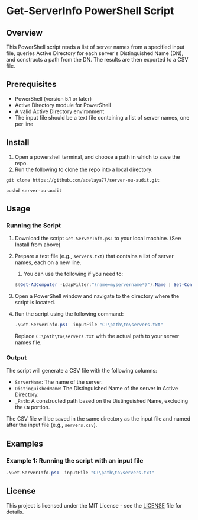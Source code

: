 # Get-ServerInfo PowerShell Script

## Overview

This PowerShell script reads a list of server names from a specified input file, queries Active Directory for each server's Distinguished Name (DN), and constructs a path from the DN. The results are then exported to a CSV file.

## Prerequisites

- PowerShell (version 5.1 or later)
- Active Directory module for PowerShell
- A valid Active Directory environment
- The input file should be a text file containing a list of server names, one per line

## Install

1. Open a powershell terminal, and choose a path in which to save the repo.
2. Run the following to clone the repo into a local directory:

```shell
git clone https://github.com/acelaya77/server-ou-audit.git

pushd server-ou-audit
```

## Usage

### Running the Script

1. Download the script `Get-ServerInfo.ps1` to your local machine. (See Install from above)
2. Prepare a text file (e.g., `servers.txt`) that contains a list of server names, each on a new line.

   1. You can use the following if you need to:

   ```powershell
   $(Get-AdComputer -LdapFilter:"(name=myservername*)").Name | Set-Content (Join-Path $([System.environment]::GetFolderPath("Desktop")) "servers.txt")
   ```

3. Open a PowerShell window and navigate to the directory where the script is located.
4. Run the script using the following command:

   ```powershell
   .\Get-ServerInfo.ps1 -inputFile "C:\path\to\servers.txt"
   ```

   Replace `C:\path\to\servers.txt` with the actual path to your server names file.

### Output

The script will generate a CSV file with the following columns:

- `ServerName`: The name of the server.
- `DistinguishedName`: The Distinguished Name of the server in Active Directory.
- `_Path`: A constructed path based on the Distinguished Name, excluding the `CN` portion.

The CSV file will be saved in the same directory as the input file and named after the input file (e.g., `servers.csv`).

## Examples

### Example 1: Running the script with an input file

```powershell
.\Get-ServerInfo.ps1 -inputFile "C:\path\to\servers.txt"
```

## License

This project is licensed under the MIT License - see the [LICENSE](LICENSE) file for details.

